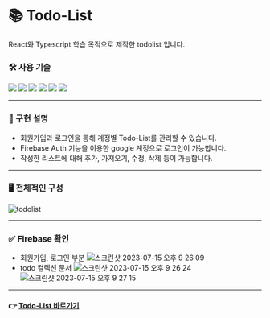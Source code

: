 # 📚 Todo-List

React와 Typescript 학습 목적으로 제작한 todolist 입니다.

### 🛠️ 사용 기술

<img src="https://img.shields.io/badge/React-61DAFB?style=flat-square&logo=React&logoColor=black">
<img src="https://img.shields.io/badge/Typescript-3178C6?style=flat-square&logo=Typescript&logoColor=white">
<img src="https://img.shields.io/badge/tailwindcss-white?style=flat-square&logo=tailwindcss&logoColor=61DAFB">
<img src="https://img.shields.io/badge/React Router-black?style=flat-square&logo=ReactRouter&logoColor=CA4245">
<img src="https://img.shields.io/badge/Firebase-orange?style=flat-square&logo=firebase&logoColor=#FFCA28">
<img src="https://img.shields.io/badge/netlify-white?style=flat-square&logo=netlify&logoColor=00C7B7">

---

### 🔎 구현 설명

- 회원가입과 로그인을 통해 계정별 Todo-List를 관리할 수 있습니다.
- Firebase Auth 기능을 이용한 google 계정으로 로그인이 가능합니다.
- 작성한 리스트에 대해 추가, 가져오기, 수정, 삭제 등이 가능합니다.

---

### 🖥️ 전체적인 구성

![todolist](https://github.com/oweaj/Todo-List/assets/101049520/18aafba2-3d02-4103-bce7-851d8cf64b05)

---

### ✅ Firebase 확인

- 회원가입, 로그인 부분
  ![스크린샷 2023-07-15 오후 9 26 09](https://github.com/oweaj/Todo-List/assets/101049520/bd141ef0-c977-4289-b946-be5874e988a6)
  <br/>
- todo 컬렉션 문서
  ![스크린샷 2023-07-15 오후 9 26 24](https://github.com/oweaj/Todo-List/assets/101049520/ae10df83-5f87-40b0-8dbc-2a352f2f3f02)
  ![스크린샷 2023-07-15 오후 9 27 15](https://github.com/oweaj/Todo-List/assets/101049520/ec7c9f21-49d3-4ee2-81ff-ef1be0385ef3)

---

#### 👉 [Todo-List 바로가기 ](https://oweaj-todolist.netlify.app/)
